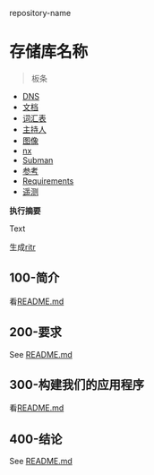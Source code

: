 repository-name

# 存储库名称

> 板条

-   [DNS](./DNS.md)
-   [文档](./DOCUMENTATION.md)
-   [词汇表](./GLOSSARY.md)
-   [主持人](./HOSTS.md)
-   [图像](./IMAGES.md)
-   [nx](./NX.md)
-   [Subman](./PODMAN.md)
-   [参考](./REFERENCES.md)
-   [Requirements](./REQUIREMENTS.md)
-   [遥测](./TELEMETRY.md)

**执行摘要**

Text

生成[ritr](https://app.rytr.me)

## 100-简介

看[README.md](./100/README.md)

## 200-要求

See [README.md](./200/README.md)

## 300-构建我们的应用程序

看[README.md](./300/README.md)

## 400-结论

See [README.md](./400/README.md)
